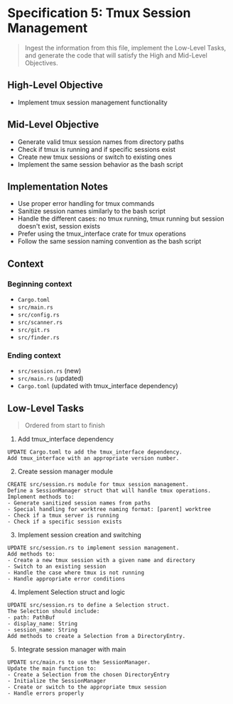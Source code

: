 # Specification 5: Tmux Session Management

> Ingest the information from this file, implement the Low-Level Tasks, and generate the code that will satisfy the High and Mid-Level Objectives.

## High-Level Objective

- Implement tmux session management functionality

## Mid-Level Objective

- Generate valid tmux session names from directory paths
- Check if tmux is running and if specific sessions exist
- Create new tmux sessions or switch to existing ones
- Implement the same session behavior as the bash script

## Implementation Notes

- Use proper error handling for tmux commands
- Sanitize session names similarly to the bash script
- Handle the different cases: no tmux running, tmux running but session doesn't exist, session exists
- Prefer using the tmux_interface crate for tmux operations
- Follow the same session naming convention as the bash script

## Context

### Beginning context

- `Cargo.toml`
- `src/main.rs`
- `src/config.rs`
- `src/scanner.rs`
- `src/git.rs`
- `src/finder.rs`

### Ending context

- `src/session.rs` (new)
- `src/main.rs` (updated)
- `Cargo.toml` (updated with tmux_interface dependency)

## Low-Level Tasks

> Ordered from start to finish

1. Add tmux_interface dependency

```aider
UPDATE Cargo.toml to add the tmux_interface dependency.
Add tmux_interface with an appropriate version number.
```

2. Create session manager module

```aider
CREATE src/session.rs module for tmux session management.
Define a SessionManager struct that will handle tmux operations.
Implement methods to:
- Generate sanitized session names from paths
- Special handling for worktree naming format: [parent] worktree
- Check if a tmux server is running
- Check if a specific session exists
```

3. Implement session creation and switching

```aider
UPDATE src/session.rs to implement session management.
Add methods to:
- Create a new tmux session with a given name and directory
- Switch to an existing session
- Handle the case where tmux is not running
- Handle appropriate error conditions
```

4. Implement Selection struct and logic

```aider
UPDATE src/session.rs to define a Selection struct.
The Selection should include:
- path: PathBuf
- display_name: String
- session_name: String
Add methods to create a Selection from a DirectoryEntry.
```

5. Integrate session manager with main

```aider
UPDATE src/main.rs to use the SessionManager.
Update the main function to:
- Create a Selection from the chosen DirectoryEntry
- Initialize the SessionManager
- Create or switch to the appropriate tmux session
- Handle errors properly
```
